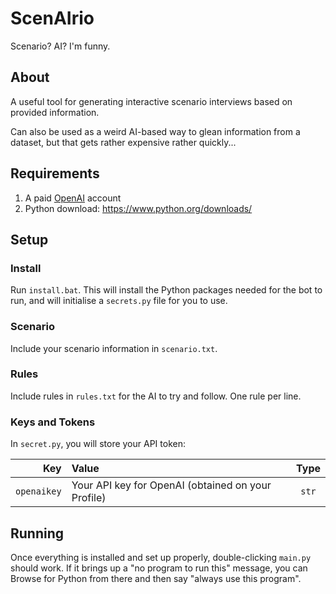 # ScenAIrio

Scenario? AI?
I'm funny.

## About

A useful tool for generating interactive scenario interviews based on provided information.

Can also be used as a weird AI-based way to glean information from a dataset, but that gets rather expensive rather quickly...

## Requirements

1. A paid [OpenAI](https://platform.openai.com/) account
2. Python download: https://www.python.org/downloads/

## Setup

### Install

Run `install.bat`.
This will install the Python packages needed for the bot to run, and will initialise a `secrets.py` file for you to use.

### Scenario

Include your scenario information in `scenario.txt`.

### Rules

Include rules in `rules.txt` for the AI to try and follow. 
One rule per line.

### Keys and Tokens

In `secret.py`, you will store your API token:

|           Key | Value                                              |  Type  |
| ------------: | :------------------------------------------------- | :-----: |
| `openaikey` | Your API key for OpenAI (obtained on your Profile) | `str` |

## Running

Once everything is installed and set up properly, double-clicking `main.py` should work.
If it brings up a "no program to run this" message, you can Browse for Python from there and then say "always use this program".
